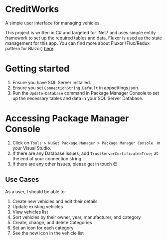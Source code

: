 # CreditWorks
A simple user interface for managing vehicles.


This project is written in C# and targeted for .Net7 and uses simple entity framework to set up the required tables and data.
Fluxor is used as the state management for this app. You can find more about Fluxor (Flux/Redux pattern for Blazor) [here](https://github.com/mrpmorris/Fluxor/).


# Getting started
1. Ensure you have SQL Server installed.
1. Ensure you set ```ConnectionString.Default``` in appsettings.json.
1. Run the ```Update-Database``` command in Package Manager Console to set up the necessary tables and data in your SQL Server Database.

# Accessing Package Manager Console
1. Click on ```Tools > NuGet Package Manager > Package Manager Console ``` in your Visual Studio.
1. If there are any Database issues, add ```TrustServerCertificate=True;``` at the end of your connection string.
1. If there are any other issues, please get in touch 😊

## Use Cases
As a user, I should be able to:
1. Create new vehicles and edit their details
2. Update existing vehicles
3. View vehicles list
4. Sort vehicles by their owner, year, manufacturer, and category
5. Create, change, and delete Categories
6. Set an icon for each category
7. See the new icon in the vehicle list
